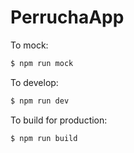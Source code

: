 # PerruchaApp

To mock:
```bash
$ npm run mock
```

To develop:

```bash
$ npm run dev
```

To build for production:

```bash
$ npm run build
```